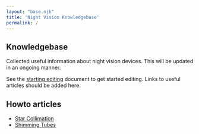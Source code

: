 ```yaml
---
layout: "base.njk"
title: 'Night Vision Knowledgebase'
permalink: /
---
```

## Knowledgebase

Collected useful information about night vision devices. This will be updated in an ongoing manner.

See the [starting editing](/editing/) document to get started editing. Links to useful articles should be added here. 

## Howto articles
- [Star Collimation](/star-collimation/)
- [Shimming Tubes](/shim-tube/)

